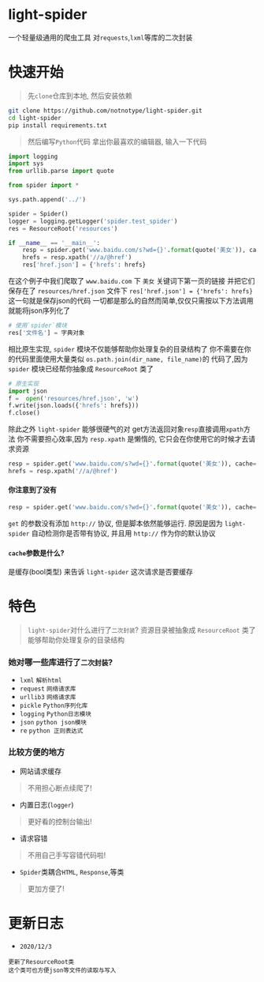 # light-spider
 一个轻量级通用的爬虫工具
 对`requests`,`lxml`等库的二次封装

# 快速开始
> 先`clone`仓库到本地, 然后安装依赖
```bash
git clone https://github.com/notnotype/light-spider.git
cd light-spider
pip install requirements.txt
```
> 然后编写`Python`代码
> 拿出你最喜欢的编辑器, 输入一下代码
```python
import logging
import sys
from urllib.parse import quote

from spider import *

sys.path.append('../')

spider = Spider()
logger = logging.getLogger('spider.test_spider')
res = ResourceRoot('resources')

if __name__ == '__main__':
    resp = spider.get('www.baidu.com/s?wd={}'.format(quote('美女')), cache=False)
    hrefs = resp.xpath('//a/@href')
    res['href.json'] = {'hrefs': hrefs}

```
在这个例子中我们爬取了 `www.baidu.com` 下 `美女` 关键词下第一页的链接
并把它们保存在了 `resources/href.json` 文件下
```res['href.json'] = {'hrefs': hrefs}```这一句就是保存json的代码
一切都是那么的自然而简单,仅仅只需按以下方法调用就能将json序列化了
```python
# 使用`spider`模块
res['文件名'] = 字典对象
```
相比原生实现, `spider` 模块不仅能够帮助你处理复杂的目录结构了
你不需要在你的代码里面使用大量类似 ```os.path.join(dir_name, file_name)```的
代码了,因为 `spider` 模块已经帮你抽象成 `ResourceRoot` 类了
```python
# 原生实现
import json
f =  open('resources/href.json', 'w')
f.write(json.loads({'hrefs': hrefs}))
f.close()
```

除此之外 `light-spider` 能够很硬气的对 get方法返回对象`resp`直接调用`xpath`方法
你不需要担心效率,因为 `resp.xpath` 是懒惰的, 它只会在你使用它的时候才去请求资源

```python
resp = spider.get('www.baidu.com/s?wd={}'.format(quote('美女')), cache=False)
hrefs = resp.xpath('//a/@href')
```

####  你注意到了没有
```python
resp = spider.get('www.baidu.com/s?wd={}'.format(quote('美女')), cache=False)
```
`get` 的参数没有添加 `http://` 协议, 但是脚本依然能够运行.
原因是因为 `light-spider` 自动检测你是否带有协议, 并且用 `http://` 作为你的默认协议

####  `cache`参数是什么?
是缓存(bool类型) 来告诉 `light-spider` 这次请求是否要缓存

# 特色
> `light-spider`对什么进行了`二次封装`?
> 资源目录被抽象成 `ResourceRoot` 类了 能够帮助你处理复杂的目录结构

### 她对哪一些库进行了`二次封装`?
- `lxml`		 `解析html`
- `request`	  `网络请求库`
- `urllib3`	    `网络请求库`
- `pickle`	   `Python序列化库`
- `logging`	  `Python日志模块`
- `json`		`python json模块`
- `re`           `python 正则表达式`

### 比较方便的地方
- 网站请求缓存 
> 不用担心断点续爬了!
- 内置日志(`logger`)
> 更好看的控制台输出!
- 请求容错
> 不用自己手写容错代码啦!
- `Spider`类耦合`HTML`, `Response`,等类
> 更加方便了!

# 更新日志
- `2020/12/3`
```
更新了ResourceRoot类
这个类可也方便json等文件的读取与写入
```
